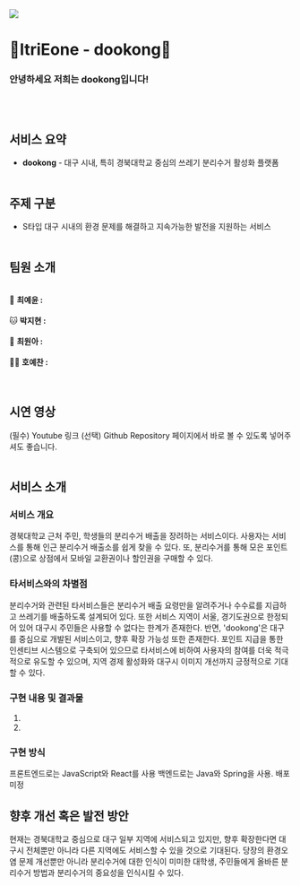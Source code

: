 <img src="https://capsule-render.vercel.app/api?type=waving&height=250&color=gradient&text=dookong&desc=%EC%93%B0%EB%A0%88%EA%B8%B0%20%EB%B6%84%EB%A6%AC%EC%88%98%EA%B1%B0%20%ED%99%9C%EC%84%B1%ED%99%94%20%ED%94%8C%EB%9E%AB%ED%8F%BC&descAlign=50&descAlignY=30">



# 🫛ItriEone - dookong🫛
<h3>안녕하세요 저희는 dookong입니다!</h3><br></br>

## 서비스 요약
- <b>dookong</b> - 대구 시내, 특히 경북대학교 중심의 쓰레기 분리수거 활성화 플랫폼
<br></br>
## 주제 구분
-	S타입 대구 시내의 환경 문제를 해결하고 지속가능한 발전을 지원하는 서비스
  <br></br>
## 팀원 소개
<br>:rabbit: <b>최예윤 :</b> </br>
<br>:cat: <b>박지현 :</b> </br>
<br>:hamster: <b>최원아 :</b> </br>
<br>:polar_bear: <b> 호예찬 :</b> </br>
<br></br>
## 시연 영상
(필수) Youtube 링크
(선택) Github Repository 페이지에서 바로 볼 수 있도록 넣어주셔도 좋습니다.
<br></br>
## 서비스 소개
### 서비스 개요
경북대학교 근처 주민, 학생들의 분리수거 배출을 장려하는 서비스이다.
사용자는 서비스를 통해 인근 분리수거 배출소를 쉽게 찾을 수 있다.
또, 분리수거를 통해 모은 포인트(콩)으로 상점에서 모바일 교환권이나 할인권을 구매할 수 있다.

### 타서비스와의 차별점
분리수거와 관련된 타서비스들은 분리수거 배출 요령만을 알려주거나 수수료를 지급하고 쓰레기를 배출하도록 설계되어 있다. 또한 서비스 지역이 서울, 경기도권으로 한정되어 있어 대구시 주민들은 사용할 수 없다는 한계가 존재한다. 반면, 'dookong'은 대구를 중심으로 개발된 서비스이고, 향후 확장 가능성 또한 존재한다. 포인트 지급을 통한 인센티브 시스템으로 구축되어 있으므로 타서비스에 비하여 사용자의 참여를 더욱 적극적으로 유도할 수 있으며, 지역 경제 활성화와 대구시 이미지 개선까지 긍정적으로 기대할 수 있다.

### 구현 내용 및 결과물
1. 

2. 

### 구현 방식
프론트엔드로는 JavaScript와 React를 사용
백엔드로는 Java와 Spring을 사용. 배포 미정

## 향후 개선 혹은 발전 방안
현재는 경북대학교 중심으로 대구 일부 지역에 서비스되고 있지만, 향후 확장한다면 대구시 전체뿐만 아니라 다른 지역에도 서비스할 수 있을 것으로 기대된다. 당장의 환경오염 문제 개선뿐만 아니라 분리수거에 대한 인식이 미미한 대학생, 주민들에게 올바른 분리수거 방법과 분리수거의 중요성을 인식시킬 수 있다.
  


